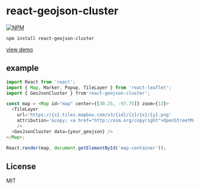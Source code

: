 # react-geojson-cluster

[![NPM](https://nodei.co/npm/react-geojson-cluster.png)](https://nodei.co/npm/react-geojson-cluster/)

```
npm install react-geojson-cluster
```

[view demo](http://paulserraino.com/react-geojson-cluster)

## example
```js
import React from 'react';
import { Map, Marker, Popup, TileLayer } from 'react-leaflet';
import { GeoJsonCluster } from'react-geojson-cluster';

const map = <Map id="map" center={[30.25, -97.75]} zoom={13}>
  <TileLayer
    url='https://{s}.tiles.mapbox.com/v3/{id}/{z}/{x}/{y}.png'
    attribution='&copy; <a href="http://osm.org/copyright">OpenStreetMap</a> contributors'
    />
  <GeoJsonCluster data={your_geojson} />
</Map>;

React.render(map, document.getElementById('map-container'));
```

## License
MIT
